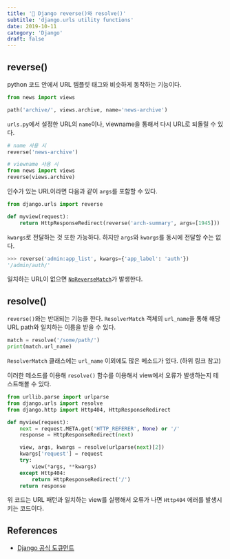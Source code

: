 ```yaml
---
title: '🔫 Django reverse()와 resolve()'
subtitle: 'django.urls utility functions'
date: 2019-10-11
category: 'Django'
draft: false
---
```


## reverse()

python 코드 안에서 URL 템플릿 태그와 비슷하게 동작하는 기능이다.

```python
from news import views

path('archive/', views.archive, name='news-archive')
```

`urls.py`에서 설정한 URL의 `name`이나, viewname을 통해서 다시 URL로 되돌릴 수 있다.

```python
# name 사용 시
reverse('news-archive')

# viewname 사용 시
from news import views
reverse(views.archive)
```

인수가 있는 URL이라면 다음과 같이 `args`를 포함할 수 있다.

```python
from django.urls import reverse

def myview(request):
    return HttpResponseRedirect(reverse('arch-summary', args=[1945]))
```

`kwargs`로 전달하는 것 또한 가능하다.
하지만 `args`와 `kwargs`를 동시에 전달할 수는 없다.

```python
>>> reverse('admin:app_list', kwargs={'app_label': 'auth'})
'/admin/auth/'
```

일치하는 URL이 없으면 [`NoReverseMatch`](https://docs.djangoproject.com/en/2.2/ref/exceptions/#noreversematch)가 발생한다.

## resolve()

`reverse()`와는 반대되는 기능을 한다.
`ResolverMatch` 객체의 `url_name`을 통해 해당 URL path와 일치하는 이름을 받을 수 있다.

```python
match = resolve('/some/path/')
print(match.url_name)
```

`ResolverMatch` 클래스에는 `url_name` 이외에도 많은 메소드가 있다. (하위 링크 참고)

이러한 메소드를 이용해 `resolve()` 함수를 이용해서 view에서 오류가 발생하는지 테스트해볼 수 있다.

```python
from urllib.parse import urlparse
from django.urls import resolve
from django.http import Http404, HttpResponseRedirect

def myview(request):
    next = request.META.get('HTTP_REFERER', None) or '/'
    response = HttpResponseRedirect(next)

    view, args, kwargs = resolve(urlparse(next)[2])
    kwargs['request'] = request
    try:
        view(*args, **kwargs)
    except Http404:
        return HttpResponseRedirect('/')
    return response
```

위 코드는 URL 패턴과 일치하는 view를 실행해서 오류가 나면 `Http404` 에러를 발생시키는 코드이다.

## References

* [Django 공식 도큐먼트](https://docs.djangoproject.com/ko/2.2/ref/urlresolvers/)
